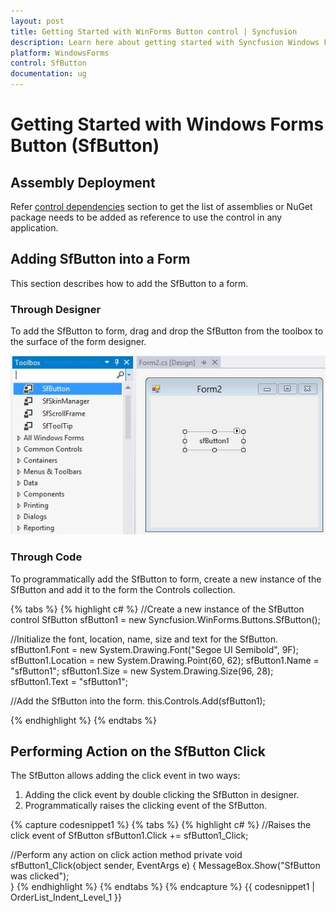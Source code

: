 ```yaml
---
layout: post
title: Getting Started with WinForms Button control | Syncfusion
description: Learn here about getting started with Syncfusion Windows Forms Button (SfButton) control and more details.
platform: WindowsForms
control: SfButton
documentation: ug
---
```


# Getting Started with Windows Forms Button (SfButton)

## Assembly Deployment

Refer [control dependencies](https://help.syncfusion.com/windowsforms/control-dependencies#sfbutton) section to get the list of assemblies or NuGet package needs to be added as reference to use the control in any application. 

## Adding SfButton into a Form

This section describes how to add the SfButton to a form.

### Through Designer

To add the SfButton to form, drag and drop the SfButton from the toolbox to the surface of the form designer.

![SfButton_img1](SfButton_images/SfButton_img1.jpeg)

### Through Code

To programmatically add the SfButton to form, create a new instance of the SfButton and add it to the form the Controls collection.


{% tabs %}
{% highlight c# %}
//Create a new instance of the SfButton control
SfButton sfButton1 = new Syncfusion.WinForms.Buttons.SfButton();

//Initialize the font, location, name, size and text for the SfButton.
sfButton1.Font = new System.Drawing.Font("Segoe UI Semibold", 9F);
sfButton1.Location = new System.Drawing.Point(60, 62);
sfButton1.Name = "sfButton1";
sfButton1.Size = new System.Drawing.Size(96, 28);
sfButton1.Text = "sfButton1";

//Add the SfButton into the form.
this.Controls.Add(sfButton1);

{% endhighlight %}
{% endtabs %}

## Performing Action on the SfButton Click

The SfButton allows adding the click event in two ways:

1. Adding the click event by double clicking the SfButton in designer.
2. Programmatically raises the clicking event of the SfButton.

{% capture codesnippet1 %}
{% tabs %}
{% highlight c# %}
//Raises the click event of SfButton
sfButton1.Click += sfButton1_Click;

//Perform any action on click action method
private void sfButton1_Click(object sender, EventArgs e)
{
    MessageBox.Show("SfButton was clicked");    
}
{% endhighlight %}
{% endtabs %}
{% endcapture %}
{{ codesnippet1 | OrderList_Indent_Level_1 }}